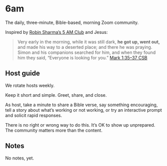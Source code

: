 # 6am

<p class="Lede">The daily, three-minute, Bible-based, morning Zoom community.</p>

Inspired by [Robin Sharma’s 5 AM Club](https://robinsharma.com/5am/) and Jesus:

> Very early in the morning, while it was still dark, **he got up, went out,** and made his way to a deserted place; and there he was praying. Simon and his companions searched for him, and when they found him they said, “Everyone is looking for you.” [Mark 1:35–37 CSB](https://www.biblegateway.com/passage/?search=Mark%201:35-37&version=CSB)

## Host guide

We rotate hosts weekly.

Keep it short and simple. Greet, share, and close.

As host, take a minute to share a Bible verse, say something encouraging, tell a story about what’s working or not working, or try an interactive prompt and solicit rapid responses.

There is no right or wrong way to do this. It’s OK to show up unprepared. The community matters more than the content.

## Notes

No notes, yet.